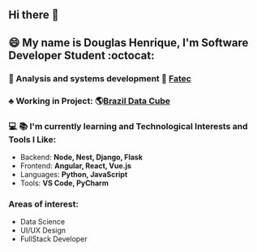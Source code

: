 ## Hi there 👋

## :smile: My name  is Douglas Henrique, I'm Software Developer Student :octocat:
### :school_satchel: Analysis and systems development :school_satchel: [Fatec](https://fatecsjc-prd.azurewebsites.net/)

### :clubs: Working in Project: :earth_americas:[Brazil Data Cube](http://brazildatacube.org/pt/pagina-inicial-2/)

### :computer: :books: I'm currently learning and Technological Interests and Tools I Like:
- Backend: **Node, Nest, Django, Flask**
- Frontend: **Angular, React, Vue.js**
- Languages: **Python, JavaScript**
- Tools: **VS Code, PyCharm**

### Areas of interest:
- Data Science
- UI/UX Design
- FullStack Developer

<!--
**DhBarboza/DhBarboza** is a ✨ _special_ ✨ repository because its `README.md` (this file) appears on your GitHub profile.

Here are some ideas to get you started:

- 🔭 I’m currently working on ...
- 🌱 I’m currently learning ...
- 👯 I’m looking to collaborate on ...
- 🤔 I’m looking for help with ...
- 💬 Ask me about ...
- 📫 How to reach me: ...
- 😄 Pronouns: ...
- ⚡ Fun fact: ...

